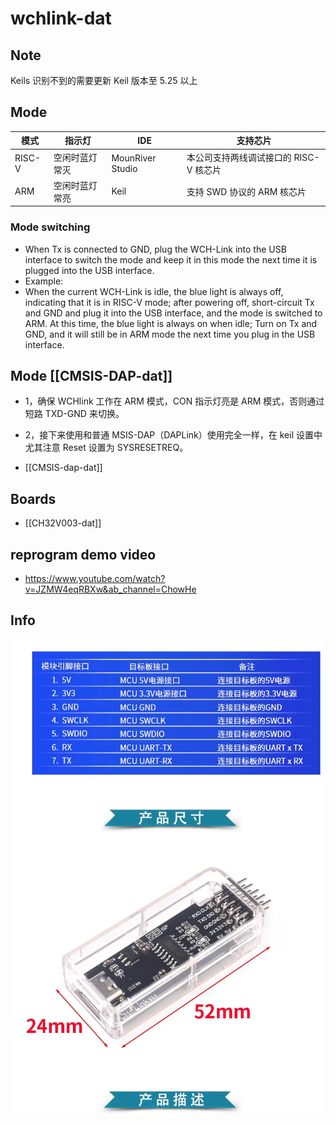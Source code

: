 # wchlink-dat

## Note 

Keils 识别不到的需要更新 Keil 版本至 5.25 以上


## Mode

| 模式   | 指示灯         | IDE              | 支持芯片                               |
| ------ | -------------- | ---------------- | -------------------------------------- |
| RISC-V | 空闲时蓝灯常灭 | MounRiver Studio | 本公司支持两线调试接口的 RISC-V 核芯片 |
| ARM    | 空闲时蓝灯常亮 | Keil             | 支持 SWD 协议的 ARM 核芯片             |


### Mode switching

- When Tx is connected to GND, plug the WCH-Link into the USB interface to switch the mode and keep it in this mode the next time it is plugged into the USB interface.
- Example: 
- When the current WCH-Link is idle, the blue light is always off, indicating that it is in RISC-V mode; after powering off, short-circuit Tx and GND and plug it into the USB interface, and the mode is switched to ARM. At this time, the blue light is always on when idle; Turn on Tx and GND, and it will still be in ARM mode the next time you plug in the USB interface.


## Mode [[CMSIS-DAP-dat]]

- 1，确保 WCHlink 工作在 ARM 模式，CON 指示灯亮是 ARM 模式，否则通过短路 TXD-GND 来切换。
- 2，接下来使用和普通 MSIS-DAP（DAPLink）使用完全一样，在 keil 设置中尤其注意 Reset 设置为 SYSRESETREQ。

- [[CMSIS-dap-dat]]


## Boards 

- [[CH32V003-dat]]

## reprogram demo video 

- https://www.youtube.com/watch?v=JZMW4eqRBXw&ab_channel=ChowHe


## Info 

![](2023-10-08-16-23-35.png)


